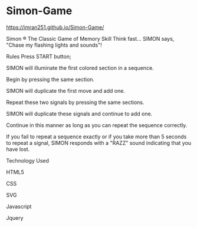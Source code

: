 # Simon-Game
https://imran251.github.io/Simon-Game/


Simon ®
The Classic Game of Memory Skill
Think fast... SIMON says, "Chase my flashing lights and sounds"!




Rules
Press START button; 

SIMON will illuminate the first colored section in a sequence.

Begin by pressing the same section.

SIMON will duplicate the first move and add one.

Repeat these two signals by pressing the same sections.

SIMON will duplicate these signals and continue to add one.

Continue in this manner as long as you can repeat the sequence correctly.

If you fail to repeat a sequence exactly or if you take more than 5 seconds to repeat a signal, SIMON responds with a "RAZZ" sound indicating that you have lost.

Technology Used

HTML5

CSS

SVG

Javascript

Jquery
